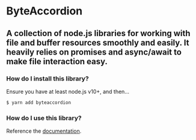 # ByteAccordion

## A collection of node.js libraries for working with file and buffer resources smoothly and easily.  It heavily relies on promises and async/await to make file interaction easy.

### How do I install this library?

Ensure you have at least node.js v10+, and then...

``` bash
$ yarn add byteaccordion
```

### How do I use this library?

Reference the [documentation](https://damianb.github.io/ByteAccordion/).
